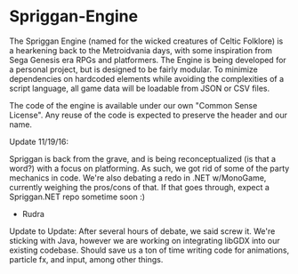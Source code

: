 # Spriggan-Engine
The Spriggan Engine (named for the wicked creatures of Celtic Folklore) is a hearkening back to the Metroidvania days, with some inspiration from Sega Genesis era RPGs and platformers. The Engine is being developed for a personal project, but is designed to be fairly modular. To minimize dependencies on hardcoded elements while avoiding the complexities of a script language, all game data will be loadable from JSON or CSV files.

The code of the engine is available under our own "Common Sense License". Any reuse of the code is expected to preserve the header and our name.

Update 11/19/16:

Spriggan is back from the grave, and is being reconceptualized (is that a word?) with a focus on platforming. As such, we got rid of some of the party
mechanics in code. We're also debating a redo in .NET w/MonoGame, currently weighing the pros/cons of that. If that goes through, expect a Spriggan.NET
repo sometime soon :)

- Rudra

Update to Update: After several hours of debate, we said screw it. We're sticking with Java, however we are working on integrating libGDX into our existing codebase. 
Should save us a ton of time writing code for animations, particle fx, and input, among other things.